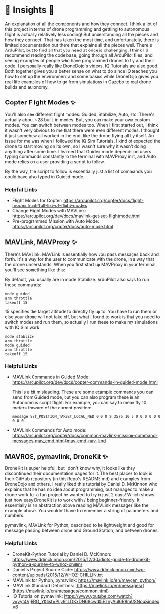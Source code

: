 # :dizzy: Insights :dizzy:

<p> An explanation of all the components and how they connect. I think a lot of this project in terms of drone programming and gettiing to autonomous flight is actually relatively less coding! But understanding all the pieces and how they connect.
That has taken the most time, and unfortunately, there is limited documentation out there that explains all the pieces well. There's ArduPilot, but to find all that you need at once is challenging. I think I'd recommend reading the code base, going through all
ArduPilot files, and seeing examples of people who have programmed drones to fly and their code. I personally really like DroneDojo's videos. IQ Tutorials are also good. Both together gives you a better sense on what to do since IQ teaches you how to set up the
environment and some basics while DroneDojo gives you real life examples of how to go from simulations in Gazebo to real drone builds and autonomy.</p>

## Copter Flight Modes :sparkles:

<p> You'll also see different flight modes: Guided, Stabilize, Auto, etc. There's actually about ~28 built-in modes. But, you can make your own custom modes. You can switch between modes too. When I first started out, I think it wasn't very obvious to me that
there were even different modes. I thought it just somehow all worked in the end, like the drone flying all by itself. An issue for me was when I followed the IQ Sim Tutorials, I kind of expected the drone to start moving on its own, so I wasn't sure why it wasn't doing 
anything after some time. I learned that Guided mode depends on users typing commands constantly to the terminal with MAVProxy in it, and Auto mode relies on a user providing a script to follow. <br>
  
By the way, the script to follow is essentially just a list of commands you could have also typed in Guided mode.</p>

### Helpful Links
- Flight Modes for Copter: https://ardupilot.org/copter/docs/flight-modes.html#full-list-of-flight-modes
- Change Flight Modes with MAVLink: https://ardupilot.org/dev/docs/mavlink-get-set-flightmode.html
- Pre-programmed Mission with Auto Mode: https://ardupilot.org/copter/docs/auto-mode.html

## MAVLink, MAVProxy :sparkles:

<p> There's MAVLink. MAVLink is essentially how you pass messages back and forth. It's a way for the user to communicate with the drone, in a way that the drone understands. When you first start up MAVProxy in your terminal, you'll see something like this: </p>

<p> By default, you usually are in mode Stabilize. ArduPilot also says to run these commands:</p>
  
```
mode guided
arm throttle
takeoff 15
```
<p> 15 specifies the target altitude to directly fly up to. You have to run them or else your drone will not take off, but what I found to work is that you need to switch modes and run them, so actually I run these to make my simulations with IQ Sim work:</p>

```
mode stablize
arm throttle
mode guided
arm throttle
takeoff 15
```
### Helpful Links
- MAVLink Commands in Guided Mode: https://ardupilot.org/dev/docs/copter-commands-in-guided-mode.html
  
  <p> This is a bit misleading. These are some example commands you can send from Guided mode, but you can also program these in an Autonomous script flight. For example, you can say to mean fly 10 meters forward of the current position: </p>
  
  ```
  message SET_POSITION_TARGET_LOCAL_NED 0 0 0 9 3576 10 0 0 0 0 0 0 0 0 0 0
  ```
- MAVLink Commands for Auto mode: https://ardupilot.org/copter/docs/common-mavlink-mission-command-messages-mav_cmd.html#mav-cmd-nav-land

## MAVROS, pymavlink, DroneKit :sparkles:
<p>DroneKit is super helpful, but I don't know why, it looks like they discontinued their documentation pages for it. The best places to look is their GitHub repository (in this Repo's README.md) and examples from DroneDojo and others. I really liked this tutorial by
  Daniel D. McKinnon who explains that he has no idea about programming, but managed to make a drone work for a fun project he wanted to try in just 2 days! Which shows just how easy DroneKit is to work with / being beginner-friendly. It essentially is an abstraction
  above reading MAVLink messages like the example above. You wouldn't have to remember a string of parameters and numbers. </p>

<p> pymavlink, MAVLink for Python, described to be lightweight and good for message passing between drone and Ground Station, and between drones.</p>

### Helpful Links

  - DroneKit-Python Tutorial by Daniel D. McKinnon: https://www.ddmckinnon.com/2015/12/30/idiots-guide-to-dronekit-python-a-journey-to-whoz-chillin/
  - Daniel's Project Source Code: https://www.ddmckinnon.com/wp-content/uploads/2015/12/WHOZ-CHILLIN.txt
  - MAVLink for Python, pymavlink: https://mavlink.io/en/mavgen_python/
  - MAVLink Standard Definitions: [https://mavlink.io/en/messages/](https://mavlink.io/en/messages/common.html)
  - IQ Tutorial on pymavlink: https://www.youtube.com/watch?v=yyt4VjBRG_Y&list=PLy9nLDKxDN68cwdt5EznyAul6R8mUSNou&index=6
